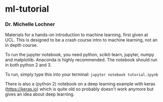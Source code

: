 # ml-tutorial
### Dr. Michelle Lochner
Materials for a hands-on introduction to machine learning, first given at UCL. This is designed to be a crash course intro to machine learning, not an in depth course.

To run the jupyter notebook, you need python, scikit-learn, jupyter, numpy and matplotlib. Anaconda is highly recommended. The notebook should run in both python 2 and 3.

To run, simply type this into your terminal:
`jupyter notebook tutorial.ipynb`

There is also a (python 2) notebook on a deep learning example with keras (https://keras.io) which is quite old so probably doesn't work anymore but gives an idea about deep learning.
